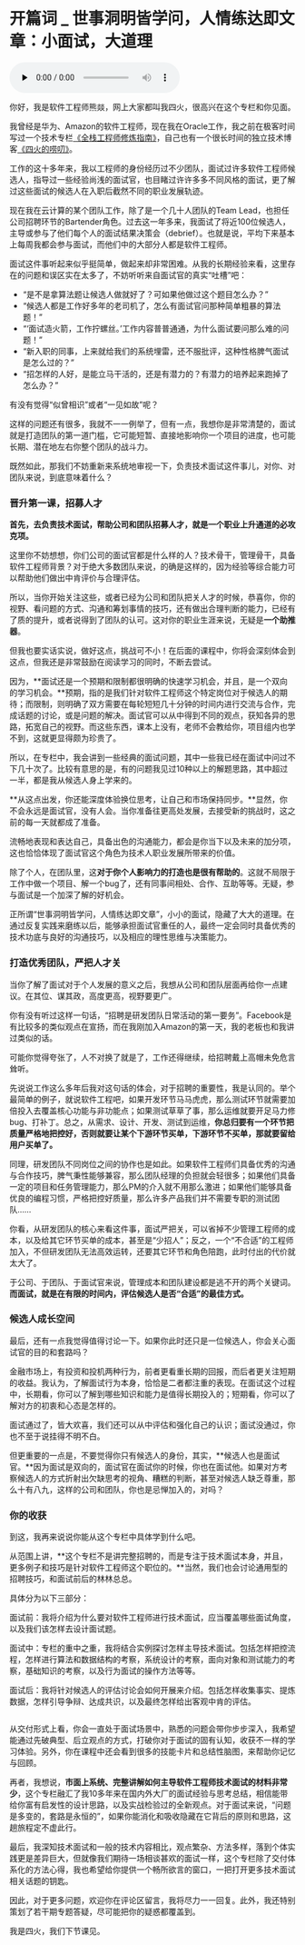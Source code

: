 # 开篇词 _ 世事洞明皆学问，人情练达即文章：小面试，大道理

<audio id="audio" title="开篇词 | 世事洞明皆学问，人情练达即文章：小面试，大道理" controls="" preload="none"><source id="mp3" src="https://static001.geekbang.org/resource/audio/60/8e/602e551ac2d10c1ae32d800ce445f88e.mp3"></audio>

你好，我是软件工程师熊燚，网上大家都叫我四火，很高兴在这个专栏和你见面。

我曾经是华为、Amazon的软件工程师，现在我在Oracle工作，我之前在极客时间写过一个技术专栏[《全栈工程师修炼指南》](https://time.geekbang.org/column/intro/100035501)，自己也有一个很长时间的独立技术博客[《四火的唠叨》](https://www.raychase.net/)。

工作的这十多年来，我以工程师的身份经历过不少团队，面试过许多软件工程师候选人，指导过一些经验尚浅的面试官，也目睹过许许多多不同风格的面试，更了解过这些面试的候选人在入职后截然不同的职业发展轨迹。

现在我在云计算的某个团队工作，除了是一个几十人团队的Team Lead，也担任公司招聘环节的Bartender角色。过去这一年多来，我面试了将近100位候选人，主导或参与了他们每个人的面试结果决策会（debrief）。也就是说，平均下来基本上每周我都会参与面试，而他们中的大部分人都是软件工程师。

面试这件事听起来似乎挺简单，做起来却非常困难。从我的长期经验来看，这里存在的问题和误区实在太多了，不妨听听来自面试官的真实“吐槽”吧：

- “是不是拿算法题让候选人做就好了？可如果他做过这个题目怎么办？”
- “候选人都是工作好多年的老司机了，怎么有面试官问那种简单粗暴的算法题！”
- “‘面试造火箭，工作拧螺丝。’工作内容普普通通，为什么面试要问那么难的问题！”
- “新入职的同事，上来就给我们的系统埋雷，还不服批评，这种性格脾气面试是怎么过的？”
- “招怎样的人好，是能立马干活的，还是有潜力的？有潜力的培养起来跑掉了怎么办？”

有没有觉得“似曾相识”或者“一见如故”呢？

这样的问题还有很多，我就不一一例举了，但有一点，我想你是非常清楚的，面试就是打造团队的第一道门槛，它可能短暂、直接地影响你一个项目的进度，也可能长期、潜在地左右你整个团队的战斗力。

既然如此，那我们不妨重新来系统地审视一下，负责技术面试这件事儿，对你、对团队来说，到底意味着什么？

### 晋升第一课，招募人才

**首先，去负责技术面试，帮助公司和团队招募人才，就是一个职业上升通道的必攻克项。**

这里你不妨想想，你们公司的面试官都是什么样的人？技术骨干，管理骨干，具备软件工程师背景？对于绝大多数团队来说，的确是这样的，因为经验等综合能力可以帮助他们做出中肯评价与合理评估。

所以，当你开始关注这些，或者已经为公司和团队把关人才的时候，恭喜你，你的视野、看问题的方式、沟通和筹划事情的技巧，还有做出合理判断的能力，已经有了质的提升，或者说得到了团队的认可。这对你的职业生涯来说，无疑是**一个助推器**。

但我也要实话实说，做好这点，挑战可不小！在后面的课程中，你将会深刻体会到这点，但我还是非常鼓励在阅读学习的同时，不断去尝试。

因为，**面试还是一个预期和限制都很明确的快速学习机会，并且，是一个双向的学习机会。**预期，指的是我们针对软件工程师这个特定岗位对于候选人的期待；而限制，则明确了双方需要在每轮短短几十分钟的时间内进行交流与合作，完成话题的讨论，或是问题的解决。面试官可以从中得到不同的观点，获知各异的思路，拓宽自己的视野。而这些东西，课本上没有，老师不会教给你，项目组内也学不到，这就更显得颇为珍贵了。

所以，在专栏中，我会讲到一些经典的面试问题，其中一些我已经在面试中问过不下几十次了。比较有意思的是，有的问题我见过10种以上的解题思路，其中超过一半，都是我从候选人身上学来的。

**从这点出发，你还能深度体验换位思考，让自己和市场保持同步。**显然，你不会永远是面试官，没有人会。当你准备往更高处发展，去接受新的挑战时，这之前的每一天就都成了准备。

流畅地表现和表达自己，具备出色的沟通能力，都会是你当下以及未来的加分项，这也恰恰体现了面试官这个角色为技术人职业发展所带来的价值。

除了个人，在团队里，这**对于你个人影响力的打造也是很有帮助的**。这就不局限于工作中做一个项目、解一个bug了，还有同事间相处、合作、互助等等。无疑，参与面试是一个加深了解的好机会。

正所谓“世事洞明皆学问，人情练达即文章”，小小的面试，隐藏了大大的道理。在通过反复实践来磨练以后，能够承担面试官重任的人，最终一定会同时具备优秀的技术功底与良好的沟通技巧，以及相应的理性思维与决策能力。

### 打造优秀团队，严把人才关

当你了解了面试对于个人发展的意义之后，我想从公司和团队层面再给你一点建议。在其位、谋其政，高度更高，视野要更广。

你有没有听过这样一句话，“招聘是研发团队日常活动的第一要务”。Facebook是有比较多的类似观点在宣扬，而在我刚加入Amazon的第一天，我的老板也和我讲过类似的话。

可能你觉得夸张了，人不对换了就是了，工作还得继续，给招聘戴上高帽未免危言耸听。

先说说工作这么多年后我对这句话的体会，对于招聘的重要性，我是认同的。举个最简单的例子，就说软件工程吧，如果开发环节马马虎虎，那么测试环节就需要加倍投入去覆盖核心功能与非功能点；如果测试草草了事，那么运维就要开足马力修bug、打补丁。总之，从需求、设计、开发、测试到运维，**你总归要有一个环节把质量严格地把控好，否则就要让某个下游环节买单，下游环节不买单，那就要留给用户买单了。**

同理，研发团队不同岗位之间的协作也是如此。如果软件工程师们具备优秀的沟通与合作技巧，脾气秉性能够兼容，那么团队经理的负担就会轻很多；如果他们具备一定的项目和任务管理能力，那么PM的介入就不用那么激进；如果他们能够具备优良的编程习惯，严格把控好质量，那么许多产品我们并不需要专职的测试团队……

你看，从研发团队的核心来看这件事，面试严把关，可以省掉不少管理工程师的成本，以及给其它环节买单的成本，甚至是“少招人”；反之，一个“不合适”的工程师加入，不但研发团队无法高效运转，还要其它环节和角色陪跑，此时付出的代价就太大了。

于公司、于团队、于面试官来说，管理成本和团队建设都是逃不开的两个关键词。**而面试，就是在有限的时间内，评估候选人是否“合适”的最佳方式。**

### 候选人成长空间

最后，还有一点我觉得值得讨论一下。如果你此时还只是一位候选人，你会关心面试官的目的和套路吗？

金融市场上，有投资和投机两种行为，前者更看重长期的回报，而后者更关注短期的收益。我认为，了解面试行为本身，恰恰是二者都注重的表现。在面试这个过程中，长期看，你可以了解到哪些知识和能力是值得长期投入的；短期看，你可以了解对方的初衷和心态是怎样的。

面试通过了，皆大欢喜，我们还可以从中评估和强化自己的认识；面试没通过，你也不至于说挂得不明不白。

但更重要的一点是，不要觉得你只有候选人的身份，其实，**候选人也是面试官。**因为面试是双向的，面试官在面试你的时候，你也在面试他。如果对方考察候选人的方式折射出欠缺思考的视角、糟糕的判断，甚至对候选人缺乏尊重，那么十有八九，这样的公司和团队，你也是忌惮加入的，对吗？

### 你的收获

到这，我再来说说你能从这个专栏中具体学到什么吧。

从范围上讲，**这个专栏不是讲完整招聘的，而是专注于技术面试本身，并且，更多例子和技巧是针对软件工程师这个职位的。**当然，我们也会讨论通用型的招聘技巧，和面试前后的林林总总。

具体分为以下三部分：

面试前：我将介绍为什么要对软件工程师进行技术面试，应当覆盖哪些面试角度，以及我们该怎样去设计面试题。

面试中：专栏的重中之重，我将结合实例探讨怎样主导技术面试。包括怎样把控流程，怎样进行算法和数据结构的考察，系统设计的考察，面向对象和测试能力的考察，基础知识的考察，以及行为面试的操作方法等等。

面试后：我将针对候选人的评估讨论会如何开展来介绍。包括怎样收集事实、提炼数据，怎样引导争辩、达成共识，以及最终怎样给出客观中肯的评估。

<img src="https://static001.geekbang.org/resource/image/91/92/91ba3553517ec8da12c8838c56cd4a92.jpg" alt="">

从交付形式上看，你会一直处于面试场景中，熟悉的问题会带你步步深入，我希望能通过先破典型、后立观点的方式，打破你对于面试的固有认知，收获不一样的学习体验。另外，你在课程中还会看到很多的技能卡片和总结性脑图，来帮助你记忆与回顾。

再者，我想说，**市面上系统、完整讲解如何主导软件工程师技术面试的材料非常少**，这个专栏融汇了我10多年来在国内外大厂的面试经验与思考总结，相信能带给你富有启发性的设计思路，以及实战检验过的全新观点。对于面试来说，“问题是多变的，套路是永恒的”，如果你能消化和吸收隐藏在它背后的原则和思路，这趟旅程定不虚此行。

最后，我深知技术面试和一般的技术内容相比，观点繁杂、方法多样，落到个体实践更是差异巨大，但就像我们期待一场相谈甚欢的面试一样，这个专栏除了交付体系化的方法心得，我也希望给你提供一个畅所欲言的窗口，一把打开更多技术面试相关话题的钥匙。

因此，对于更多问题，欢迎你在评论区留言，我将尽力一一回复。此外，我还特别策划了若干期专题答疑，尽可能把你的疑惑都覆盖到。

我是四火，我们下节课见。
